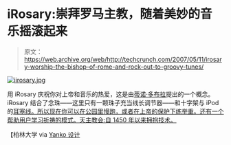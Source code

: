 # iRosary:崇拜罗马主教，随着美妙的音乐摇滚起来

> 原文：<https://web.archive.org/web/http://techcrunch.com/2007/05/11/irosary-worship-the-bishop-of-rome-and-rock-out-to-groovy-tunes/>

[![iirosary.jpg](img/92a1475f7b9780564681138379ac6dfc.png)](https://web.archive.org/web/20131130045912/http://old.crunchgear.com/wp-content/uploads/iirosary.jpg "iirosary.jpg")

用 iRosary 庆祝你对上帝和音乐的热爱，这是由[蒂诺·多布拉](https://web.archive.org/web/20131130045912/http://www.verborgenevariablen.blogspot.com/)提出的一个概念。iRosary 结合了念珠——这里只有一颗珠子充当线长调节器——和十字架与 iPod 的[耳塞线。所以现在你可以在公园里慢跑，或者在上帝的保护下练举重。还有一个帮助用户学习祈祷的模式。天主教会:自 1450 年以来拥抱技术。](https://web.archive.org/web/20131130045912/http://crunchgear.com/2007/05/09/mothers-day-ipod-giveaway-the-entrants/)

【柏林大学 via [Yanko 设计](https://web.archive.org/web/20131130045912/http://www.yankodesign.com/product_info.php?products_id=2033)